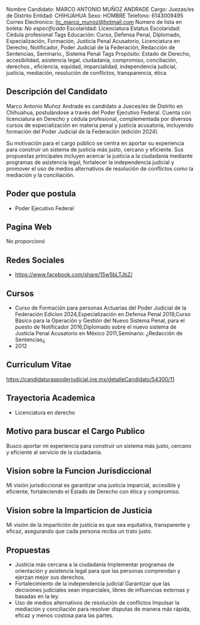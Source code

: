 Nombre Candidato: MARCO ANTONIO MUÑOZ ANDRADE
Cargo: Juezas/es de Distrito
Entidad: CHIHUAHUA
Sexo: HOMBRE
Telefono: 6143009495
Correo Electronico: lic_marco_munoz@hotmail.com
Numero de lista en boleta: *No especificado*
Escolaridad: Licenciatura
Estatus Escolaridad: Cédula profesional
Tags Educación: Curso, Defensa Penal, Diplomado, Especialización, Formación, Justicia Penal Acusatorio, Licenciatura en Derecho, Notificador, Poder Judicial de la Federación, Redacción de Sentencias, Seminario., Sistema Penal
Tags Propósito: Estado de Derecho, accesibilidad, asistencia legal, ciudadanía, compromiso, conciliación, derechos., eficiencia, equidad, imparcialidad, independencia judicial, justicia, mediación, resolución de conflictos, transparencia, ética


## Descripción del Candidato 

Marco Antonio Muñoz Andrade es candidato a Jueces/es de Distrito en Chihuahua, postulándose a través del Poder Ejecutivo Federal. Cuenta con licenciatura en Derecho y cédula profesional, complementada por diversos cursos de especialización en materia penal y justicia acusatoria, incluyendo formación del Poder Judicial de la Federación (edición 2024).

Su motivación para el cargo público se centra en aportar su experiencia para construir un sistema de justicia más justo, cercano y eficiente. Sus propuestas principales incluyen acercar la justicia a la ciudadanía mediante programas de asistencia legal, fortalecer la independencia judicial y promover el uso de medios alternativos de resolución de conflictos como la mediación y la conciliación.


## Poder que postula

- Poder Ejecutivo Federal


## Pagina Web

No proporcionó


## Redes Sociales

- https://www.facebook.com/share/15w5bLTJbZ/


## Cursos

- Curso de Formación para personas Actuarias del Poder Judicial de la Federación Edicion 2024,Especialización en Defensa Penal 2019,Curso Básico para la Operación y Gestión del Nuevo Sistema Penal, para el puesto de Notificador 2016,Diplomado sobre el nuevo sistema de Justicia Penal Acusatorio en México 2011,Seminario: ¿Redacción de Sentencias¿
- 2012


## Curriculum Vitae

https://candidaturaspoderjudicial.ine.mx/detalleCandidato/54300/11


## Trayectoria Academica

- Licenciatura en derecho


## Motivo para buscar el Cargo Publico

Busco aportar mi experiencia para construir un sistema más justo, cercano y eficiente al servicio de la ciudadanía.


## Vision sobre la Funcion Jurisdiccional

Mi visión jurisdiccional es garantizar una justicia imparcial, accesible y eficiente, fortaleciendo el Estado de Derecho con ética y compromiso.


## Vision sobre la Imparticion de Justicia

Mi visión de la impartición de justicia es que sea equitativa, transparente y eficaz, asegurando que cada persona reciba un trato justo.


## Propuestas

- Justicia más cercana a la ciudadanía Implementar programas de orientación y asistencia legal para que las personas comprendan y ejerzan mejor sus derechos.
- Fortalecimiento de la independencia judicial Garantizar que las decisiones judiciales sean imparciales, libres de influencias externas y basadas en la ley.
- Uso de medios alternativos de resolución de conflictos Impulsar la mediación y conciliación para resolver disputas de manera más rápida, eficaz y menos costosa para las partes.

